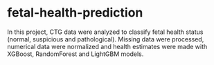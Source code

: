 # fetal-health-prediction
In this project, CTG data were analyzed to classify fetal health status (normal, suspicious and pathological). Missing data were processed, numerical data were normalized and health estimates were made with XGBoost, RandomForest and LightGBM models.
